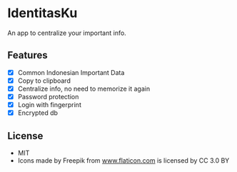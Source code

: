 # IdentitasKu

An app to centralize your important info.

## Features

- [x] Common Indonesian Important Data
- [x] Copy to clipboard
- [x] Centralize info, no need to memorize it again
- [x] Password protection
- [x] Login with fingerprint
- [x] Encrypted db

## License

-  MIT
-  Icons made by Freepik from www.flaticon.com is licensed by CC 3.0 BY